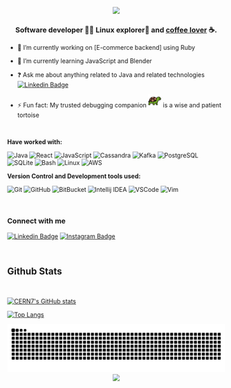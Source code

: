 <p align="center">
  <img src="https://capsule-render.vercel.app/api?text=Hey,%20I%20am%20Constantin!🧑‍💻&animation=scaleIn&type=waving&&color=gradient&height=100&fontSize=50"/>
</p>

### <div align="center">Software developer 👨‍💻 Linux explorer🐧 and [coffee lover](https://www.buymeacoffee.com/cern7) ☕.</div>  

- 🔭 I’m currently working on [E-commerce backend] using Ruby
  

- 🌱 I’m currently learning JavaScript and Blender  
  

- ❓ Ask me about anything related to Java and related technologies [![Linkedin Badge](https://img.shields.io/badge/-Constantin-blue?style=flat-square&logo=Linkedin&logoColor=white&link=https://www.linkedin.com/in/constantinermurache/)](https://www.linkedin.com/in/constantinermurache/)
  

- ⚡ Fun fact: My trusted debugging companion <img width=30 src="https://github.com/cern7/cern7/blob/main/turtle.png"/> is a wise and patient tortoise  
  
<br/>

**Have worked with:**
<p>
<img alt="Java" src="https://img.shields.io/badge/Java-ff881b?logo=CoffeeScript&logoColor=white&style=flat"/>
<img alt="React" src="https://img.shields.io/badge/React-356dff?logo=react&logoColor=white&style=flat"/>
<img alt="JavaScript" src="https://img.shields.io/badge/JavaScript-F7DF1E?logo=javaScript&logoColor=white&style=flat"/>
<img alt="Cassandra" src="https://img.shields.io/badge/Cassandra-1287B1?logo=Apache Cassandra&logoColor=white&style=flat"/>
<img alt="Kafka" src="https://img.shields.io/badge/Kafka-231F20?logo=Apache Kafka&logoColor=white&style=flat"/>
<img alt="PostgreSQL" src="https://img.shields.io/badge/PostgreSQL-0565f9?logo=PostgreSQL&logoColor=white&style=flat"/>
<img alt="SQLite" src="https://img.shields.io/badge/SQLite-003B57?logo=SQLite&logoColor=white&style=flat"/>
<img alt="Bash" src="https://img.shields.io/badge/Bash-4EAA25?logo=GNU Bash&logoColor=white&style=flat"/>
<img alt="Linux" src="https://img.shields.io/badge/Linux-e7ae00?logo=linux&logoColor=white&style=flat"/>
<img alt="AWS" src="https://img.shields.io/badge/aws-232F3E?logo=amazon aws&logoColor=white&style=flat"/>
</p>

**Version Control and Development tools used:**
<p>
  <img alt="Git" src="https://img.shields.io/badge/Git-F05032?logo=git&logoColor=white&style=flat"/>
  <img alt="GitHub" src="https://img.shields.io/badge/GitHub-181717?logo=github&logoColor=white&style=flat"/>
  <img alt="BitBucket" src="https://img.shields.io/badge/bitbucket-0052CC?logo=bitbucket&logoColor=white&style=flat"/>
  <img alt="Intellij IDEA" src="https://img.shields.io/badge/Intellij IDEA-000000?logo=Intellij IDEA&logoColor=white&style=flat"/>
  <img alt="VSCode" src="https://img.shields.io/badge/Visual Studio Code-007ACC?logo=visual studio code&logoColor=white&style=flat"/>
  <img alt="Vim" src="https://img.shields.io/badge/vim-019733?logo=vim&logoColor=white&style=flat"/>
</p>

<br/>



### Connect with me

[![Linkedin Badge](https://img.shields.io/badge/-Constantin-blue?style=flat-square&logo=Linkedin&logoColor=white&link=https://www.linkedin.com/in/constantinermurache/)](https://www.linkedin.com/in/constantinermurache/) [![Instagram Badge](https://img.shields.io/badge/-@cern-970a0a?style=flat-square&logo=Instagram&logoColor=white&link=https:/www.instagram.com/_javajourney/)](https://www.instagram.com/_javajourney/)


<br/>

## Github Stats

<br/>

[![CERN7's GitHub stats](https://github-readme-stats.vercel.app/api?username=cern7&theme=tokyonight)](https://github.com/cern7/github-readme-stats)

[![Top Langs](https://github-readme-stats.vercel.app/api/top-langs?username=cern7&theme=tokyonight&layout=compact)](https://github.com/cern7/github-readme-stats)


<picture>
  <source media="(prefers-color-scheme: dark)" srcset="https://raw.githubusercontent.com/cern7/cern7/output/github-contribution-grid-snake-dark.svg">
  <source media="(prefers-color-scheme: light)" srcset="https://raw.githubusercontent.com/cern7/cern7/output/github-contribution-grid-snake.svg">
  <img alt="github contribution grid snake animation" src="https://raw.githubusercontent.com/cern7/cern7/output/github-contribution-grid-snake.svg">
</picture>

<div align="center">
  <a href="https://www.buymeacoffee.com/cern7" target="_blank" style="display: inline-block;">
    <img align="center" src="https://img.shields.io/badge/Donate-Buy%20Me%20A%20Coffee-orange.svg?style=flat-square&logo=buymeacoffee"/>
  </a>
</div>


<!--
**cern7/cern7** is a ✨ _special_ ✨ repository because its `README.md` (this file) appears on your GitHub profile.
![Snake animation](https://github.com/cern7/cern7/blob/output/github-contribution-grid-snake.svg)
Here are some ideas to get you started:

- 🔭 I’m currently working on ...
- 🌱 I’m currently learning ...
- 👯 I’m looking to collaborate on ...
- 🤔 I’m looking for help with ...
- 💬 Ask me about ...
- 📫 How to reach me: ...
- 😄 Pronouns: ...
- ⚡ Fun fact: ...
-->
